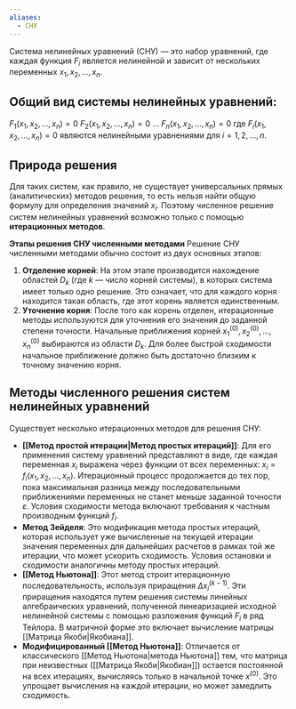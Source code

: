```yaml
---
aliases:
  - СНУ
---
```

Система нелинейных уравнений (СНУ) — это набор уравнений, где каждая функция $F_i$ является нелинейной и зависит от нескольких переменных $x_1, x_2, \dots, x_n$.

## **Общий вид системы нелинейных уравнений**:

$F_1(x_1, x_2, \dots, x_n) = 0$ $F_2(x_1, x_2, \dots, x_n) = 0$ ... $F_n(x_1, x_2, \dots, x_n) = 0$ где $F_i(x_1, x_2, \dots, x_n) = 0$ являются нелинейными уравнениями для $i = 1, 2, \dots, n$.

## **Природа решения**

Для таких систем, как правило, не существует универсальных прямых (аналитических) методов решения, то есть нельзя найти общую формулу для определения значений $x_i$. Поэтому численное решение систем нелинейных уравнений возможно только с помощью **итерационных методов**.

**Этапы решения СНУ численными методами** Решение СНУ численными методами обычно состоит из двух основных этапов:

1. **Отделение корней**: На этом этапе производится нахождение областей $D_k$ (где $k$ — число корней системы), в которых система имеет только одно решение. Это означает, что для каждого корня находится такая область, где этот корень является единственным.
2. **Уточнение корня**: После того как корень отделен, итерационные методы используются для уточнения его значения до заданной степени точности. Начальные приближения корней $x_1^{(0)}, x_2^{(0)}, \dots, x_n^{(0)}$ выбираются из области $D_k$. Для более быстрой сходимости начальное приближение должно быть достаточно близким к точному значению корня.

## **Методы численного решения систем нелинейных уравнений**
Существует несколько итерационных методов для решения СНУ:

- **[[Метод простой итерации|Метод простых итераций]]**: Для его применения систему уравнений представляют в виде, где каждая переменная $x_i$ выражена через функции от всех переменных: $x_i = f_i(x_1, x_2, \dots, x_n)$. Итерационный процесс продолжается до тех пор, пока максимальная разница между последовательными приближениями переменных не станет меньше заданной точности $\varepsilon$. Условия сходимости метода включают требования к частным производным функций $f_i$.
- **Метод Зейделя**: Это модификация метода простых итераций, которая использует уже вычисленные на текущей итерации значения переменных для дальнейших расчетов в рамках той же итерации, что может ускорить сходимость. Условия остановки и сходимости аналогичны методу простых итераций.
- **[[Метод Ньютона]]**: Этот метод строит итерационную последовательность, используя приращения $\Delta x_i^{(k-1)}$. Эти приращения находятся путем решения системы линейных алгебраических уравнений, полученной линеаризацией исходной нелинейной системы с помощью разложения функций $F_i$ в ряд Тейлора. В матричной форме это включает вычисление матрицы [[Матрица Якоби|Якобиана]].
- **Модифицированный [[Метод Ньютона]]**: Отличается от классического [[Метод Ньютона|метода Ньютона]] тем, что матрица при неизвестных ([[Матрица Якоби|Якобиан]]) остается постоянной на всех итерациях, вычисляясь только в начальной точке $x^{(0)}$. Это упрощает вычисления на каждой итерации, но может замедлить сходимость.